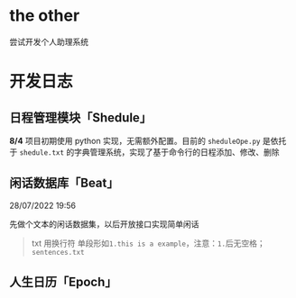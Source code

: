 # the other
 尝试开发个人助理系统


# 开发日志

## 日程管理模块「Shedule」
**8/4** 项目初期使用 python 实现，无需额外配置。目前的 ``sheduleOpe.py`` 是依托于 ``shedule.txt`` 的字典管理系统，实现了基于命令行的日程添加、修改、删除


## 闲话数据库「Beat」
28/07/2022 19:56

先做个文本的闲话数据集，以后开放接口实现简单闲话
> txt
> 用换行符
> 单段形如``1.this is a example``，注意：``1.``后无空格；
> ``sentences.txt``


## 人生日历「Epoch」